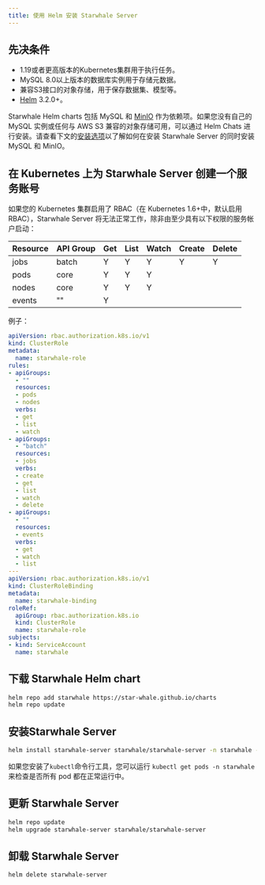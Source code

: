 ```yaml
---
title: 使用 Helm 安装 Starwhale Server
---
```


## 先决条件

* 1.19或者更高版本的Kubernetes集群用于执行任务。
* MySQL 8.0以上版本的数据库实例用于存储元数据。
* 兼容S3接口的对象存储，用于保存数据集、模型等。
* [Helm](https://helm.sh) 3.2.0+。

Starwhale Helm charts 包括 MySQL 和 [MinIO](https://min.io/) 作为依赖项。如果您没有自己的 MySQL 实例或任何与 AWS S3 兼容的对象存储可用，可以通过 Helm Chats 进行安装。请查看下文的[安装选项](#安装选项)以了解如何在安装 Starwhale Server 的同时安装 MySQL 和 MinIO。

## 在 Kubernetes 上为 Starwhale Server 创建一个服务账号

如果您的 Kubernetes 集群启用了 RBAC（在 Kubernetes 1.6+中，默认启用 RBAC），Starwhale Server 将无法正常工作，除非由至少具有以下权限的服务帐户启动：

| Resource | API Group | Get | List | Watch | Create | Delete |
|----------|-----------|-----|------|-------|--------|--------|
| jobs     | batch     | Y   | Y    | Y     | Y      | Y      |
| pods     | core      | Y   | Y    | Y     |        |        |
| nodes    | core      | Y   | Y    | Y     |        |        |
| events   | ""        | Y   |      |       |        |        |

例子：

```yaml
apiVersion: rbac.authorization.k8s.io/v1
kind: ClusterRole
metadata:
  name: starwhale-role
rules:
- apiGroups:
  - ""
  resources:
  - pods
  - nodes
  verbs:
  - get
  - list
  - watch
- apiGroups:
  - "batch"
  resources:
  - jobs
  verbs:
  - create
  - get
  - list
  - watch
  - delete
- apiGroups:
  - ""
  resources:
  - events
  verbs:
  - get
  - watch
  - list
---
apiVersion: rbac.authorization.k8s.io/v1
kind: ClusterRoleBinding
metadata:
  name: starwhale-binding
roleRef:
  apiGroup: rbac.authorization.k8s.io
  kind: ClusterRole
  name: starwhale-role
subjects:
- kind: ServiceAccount
  name: starwhale
```

## 下载 Starwhale Helm chart

```bash
helm repo add starwhale https://star-whale.github.io/charts
helm repo update
```

## 安装Starwhale Server

```bash
helm install starwhale-server starwhale/starwhale-server -n starwhale --create-namespace
```

如果您安装了`kubectl`命令行工具，您可以运行 `kubectl get pods -n starwhale` 来检查是否所有 pod 都在正常运行中。

## 更新 Starwhale Server

```bash
helm repo update
helm upgrade starwhale-server starwhale/starwhale-server
```

## 卸载 Starwhale Server

```bash
helm delete starwhale-server
```
